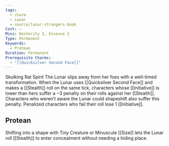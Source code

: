 ```yaml
---
tags:
  - charm
  - Lunar
  - source/lunar-strangers-book
Cost: —
Mins: Dexterity 3, Essence 2
Type: Permanent
Keywords:
  - Protean
Duration: Permanent
Prerequisite Charms:
  - "[[Quicksilver Second Face]]"
---
```

Skulking Rat Spirit The Lunar slips away from her foes with a well-timed transformation.
When the Lunar uses [[Quicksilver Second Face]] and makes a [[Stealth]] roll on the same tick, characters whose [[Initiative]] is lower than hers suffer a −3 penalty on their rolls against her [[Stealth]]. Characters who weren’t aware the Lunar could shapeshift also suffer this penalty.
Penalized characters who fail their roll lose 1 [[Initiative]].

## Protean 
Shifting into a shape with Tiny Creature or Minuscule [[Size]] lets the Lunar roll [[Stealth]] to enter concealment without needing a hiding place.